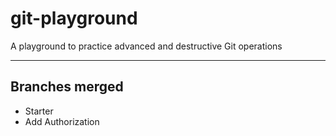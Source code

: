 # git-playground
A playground to practice advanced and destructive Git operations

---

## Branches merged

* Starter
* Add Authorization
